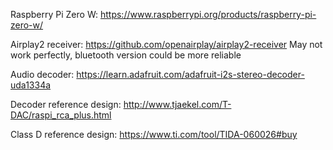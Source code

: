 
Raspberry Pi Zero W:
https://www.raspberrypi.org/products/raspberry-pi-zero-w/

Airplay2 receiver:
https://github.com/openairplay/airplay2-receiver
May not work perfectly, bluetooth version could be more reliable

Audio decoder:
https://learn.adafruit.com/adafruit-i2s-stereo-decoder-uda1334a

Decoder reference design:
http://www.tjaekel.com/T-DAC/raspi_rca_plus.html

Class D reference design:
https://www.ti.com/tool/TIDA-060026#buy
